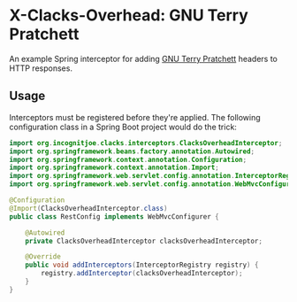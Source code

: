 # X-Clacks-Overhead: GNU Terry Pratchett

An example Spring interceptor for adding [GNU Terry Pratchett](http://www.gnuterrypratchett.com/) headers
to HTTP responses.

## Usage

Interceptors must be registered before they're applied. The following configuration class in a Spring Boot project
 would do the trick:

```java
import org.incognitjoe.clacks.interceptors.ClacksOverheadInterceptor;
import org.springframework.beans.factory.annotation.Autowired;
import org.springframework.context.annotation.Configuration;
import org.springframework.context.annotation.Import;
import org.springframework.web.servlet.config.annotation.InterceptorRegistry;
import org.springframework.web.servlet.config.annotation.WebMvcConfigurer;

@Configuration
@Import(ClacksOverheadInterceptor.class)
public class RestConfig implements WebMvcConfigurer {

    @Autowired
    private ClacksOverheadInterceptor clacksOverheadInterceptor;

    @Override
    public void addInterceptors(InterceptorRegistry registry) {
        registry.addInterceptor(clacksOverheadInterceptor);
    }
}
```

